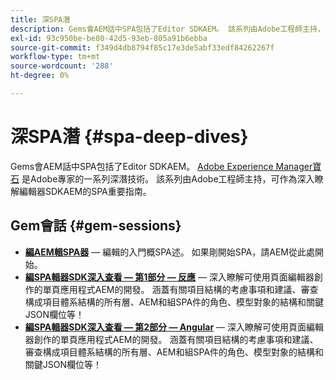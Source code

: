 ```yaml
---
title: 深SPA潛
description: Gems會AEM話中SPA包括了Editor SDKAEM。 該系列由Adobe工程師主持，可作為一個極好的指南，以便更深入地了AEM解由Adobe工程師主持的SPA低級編輯器SDK。
exl-id: 93c950be-be80-42d5-93eb-805a91b6ebba
source-git-commit: f349d4db8794f85c17e3de5abf33edf84262267f
workflow-type: tm+mt
source-wordcount: '288'
ht-degree: 0%

---
```


# 深SPA潛 {#spa-deep-dives}

Gems會AEM話中SPA包括了Editor SDKAEM。 [Adobe Experience Manager寶石](https://helpx.adobe.com/experience-manager/kt/eseminars/gems/aem-index.html) 是Adobe專家的一系列深潛技術。 該系列由Adobe工程師主持，可作為深入瞭解編輯器SDKAEM的SPA重要指南。

## Gem會話 {#gem-sessions}

* **[編AEM輯SPA器](https://helpx.adobe.com/experience-manager/kt/eseminars/gems/aem-spa-editor.html)**  — 編輯的入門概SPA述。 如果剛開始SPA，請AEM從此處開始。
* **[編SPA輯器SDK深入查看 — 第1部分 — 反應](https://helpx.adobe.com/experience-manager/kt/eseminars/gems/SPA-Editor-SDK-Deep-Dive-React.html)**  — 深入瞭解可使用頁面編輯器創作的單頁應用程式AEM的開發。 涵蓋有關項目結構的考慮事項和建議、審查構成項目體系結構的所有層、AEM和組SPA件的角色、模型對象的結構和關鍵JSON欄位等！
* **[編SPA輯器SDK深入查看 — 第2部分 — Angular](https://helpx.adobe.com/experience-manager/kt/eseminars/gems/SPA-Editor-SDK-Deep-Dive-Angular.html)**  — 深入瞭解可使用頁面編輯器創作的單頁應用程式AEM的開發。 涵蓋有關項目結構的考慮事項和建議、審查構成項目體系結構的所有層、AEM和組SPA件的角色、模型對象的結構和關鍵JSON欄位等！
